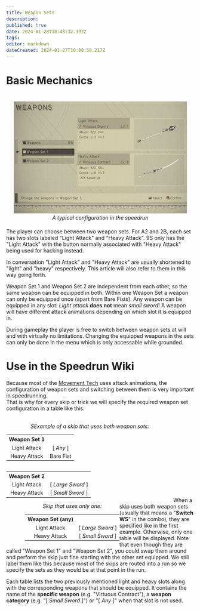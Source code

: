 ```yaml
---
title: Weapon Sets
description: 
published: true
date: 2024-01-28T18:48:32.392Z
tags: 
editor: markdown
dateCreated: 2024-01-27T10:00:58.217Z
---
```


# Basic Mechanics

<div style="float:right; text-align:center; margin:20px">
  <img width="533" height="300" src="/assets/intro/weapon_sets/weaponset_screen.jpg"><br>
  <i>A typical configuration in the speedrun</i>
</div>

The player can choose between two weapon sets. For A2 and 2B, each set has two slots labeled "Light Attack" and "Heavy Attack". 9S only has the "Light Attack" with the button normally associated with "Heavy Attack" being used for hacking instead.

In conversation "Light Attack" and "Heavy Attack" are usually shortened to "light" and "heavy" respectively. This article will also refer to them in this way going forth.

Weapon Set 1 and Weapon Set 2 are independent from each other, so the same weapon can be equipped in both.
Within one Weapon Set a weapon can only be equipped once (apart from Bare Fists). Any weapon can be equipped in any slot: *Light attack* **does not** mean *small sword*! A weapon will have different attack animations depending on which slot it is equipped in.

During gameplay the player is free to switch between weapon sets at will and with virtually no limitations. Changing the equipped weapons in the sets can only be done in the menu which is only accessable while grounded.

# Use in the Speedrun Wiki
Because most of the [Movement Tech](/intro/movement) uses attack animations, the configuration of weapon sets and switching between them is very important in speedrunning.<br>
That is why for every skip or trick we will specify the required weapon set configuration in a table like this:

<br>
<div style="float:left; text-align:center;">
  <i>SExample of a skip that uses both weapon sets:</i>
  <div>
    <table style="float:left; margin-right:20px">
    <tr>
      <th>Weapon Set 1</th><th></th>
    </tr>
    <tr>
      <td>Light Attack</td><td>[ <i>Any</i> ]</td>
    </tr>
    <tr>
      <td>Heavy Attack</td><td>Bare Fist</td>
    </tr>
    </table>
    <table style="float:left; margin-right:20px">
    <tr>
      <th>Weapon Set 2</th><th></th>
    </tr>
    <tr>
      <td>Light Attack</td><td>[ <i>Large Sword</i> ]</td>
    </tr>
    <tr>
      <td>Heavy Attack</td><td>[ <i>Small Sword</i> ]</td>
    </tr>
    </table>
  </div>
</div>
  
<div style="float:left; text-align:center; margin-left:50px;">
  <i>Skip that uses only one:</i>
  <table>
  <tr>
    <th>Weapon Set (any)</th><th></th>
  </tr>
  <tr>
    <td>Light Attack</td><td>[ <i>Large Sword</i> ]</td>
  </tr>
  <tr>
    <td>Heavy Attack</td><td>[ <i>Small Sword</i> ]</td>
  </tr>
  </table>
</div>
<div style="height:150px"></div>

<br>
<br>

When a skip uses both weapon sets (usually that means a "<b>Switch WS</b>" in the combo), they are specified like in the first example. Otherwise, only one table will be displayed.
Note that even though they are called "Weapon Set 1" and "Weapon Set 2", you could swap them around and perform the skip just fine starting with the other set equipped. We still label them like this because most of the skips are routed into a run so we specify the sets as they would be at that point in the run.

Each table lists the two previously mentioned light and heavy slots along with the corresponding weapons that should be equipped.
It contains the name of the <b>specific weapon</b> (e.g. "Virtuous Contract"), a <b>weapon category</b> (e.g. "[ <i>Small Sword</i> ]") or "[ <i>Any</i> ]" when that slot is not used.